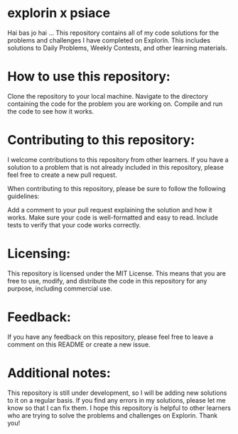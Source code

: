 # explorin x psiace
Hai bas jo hai ... 
This repository contains all of my code solutions for the problems and challenges I have completed on Explorin. This includes solutions to Daily Problems, Weekly Contests, and other learning materials.

# How to use this repository:

Clone the repository to your local machine.
Navigate to the directory containing the code for the problem you are working on.
Compile and run the code to see how it works.

# Contributing to this repository:

I welcome contributions to this repository from other learners. If you have a solution to a problem that is not already included in this repository, please feel free to create a new pull request.

When contributing to this repository, please be sure to follow the following guidelines:

Add a comment to your pull request explaining the solution and how it works.
Make sure your code is well-formatted and easy to read.
Include tests to verify that your code works correctly.

# Licensing:

This repository is licensed under the MIT License. This means that you are free to use, modify, and distribute the code in this repository for any purpose, including commercial use.

# Feedback:

If you have any feedback on this repository, please feel free to leave a comment on this README or create a new issue.

# Additional notes:

This repository is still under development, so I will be adding new solutions to it on a regular basis.
If you find any errors in my solutions, please let me know so that I can fix them.
I hope this repository is helpful to other learners who are trying to solve the problems and challenges on Explorin.
Thank you!
